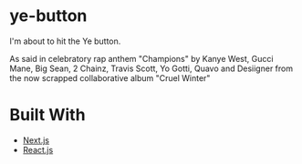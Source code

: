 # ye-button
I'm about to hit the Ye button. 

As said in celebratory rap anthem "Champions" by Kanye West, Gucci Mane, Big Sean, 2 Chainz, Travis Scott, Yo Gotti, Quavo and Desiigner from the now scrapped collaborative album "Cruel Winter"

# Built With
* [Next.js](https://nextjs.org/)
* [React.js](https://reactjs.org/)
